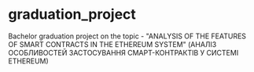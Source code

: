 # graduation_project
Bachelor graduation project on the topic - "ANALYSIS OF THE FEATURES OF SMART CONTRACTS IN THE ETHEREUM SYSTEM" (АНАЛІЗ ОСОБЛИВОСТЕЙ ЗАСТОСУВАННЯ СМАРТ-КОНТРАКТІВ У СИСТЕМІ ETHEREUM)

